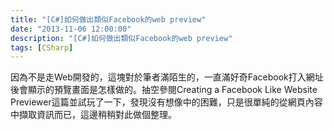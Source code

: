 ```yaml
---
title: "[C#]如何做出類似Facebook的web preview"
date: "2013-11-06 12:00:00"
description: "[C#]如何做出類似Facebook的web preview"
tags: [CSharp]
---
```


<p>因為不是走Web開發的，這塊對於筆者滿陌生的，一直滿好奇Facebook打入網址後會顯示的預覽畫面是怎樣做的。抽空參閱Creating a Facebook Like Website Previewer</a>這篇並試玩了一下，發現沒有想像中的困難，只是很單純的從網頁內容中擷取資訊而已，這邊稍稍對此做個整理。</p>  <p><a href="http://files.dotblogs.com.tw/larrynung/1210/d736f1418485_E557/image_2.png"><img style="border-bottom: 0px; border-left: 0px; border-top: 0px; border-right: 0px" border="0" alt="image" src="\images\posts